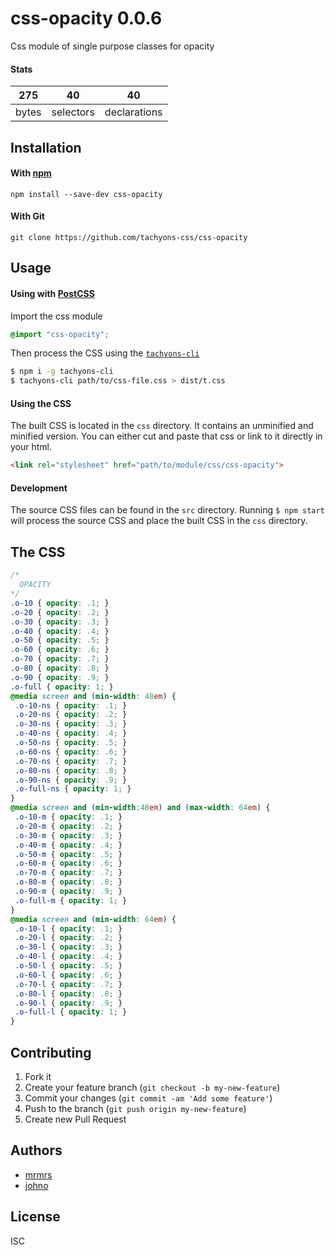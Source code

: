 # css-opacity 0.0.6

Css module of single purpose classes for opacity

#### Stats

275 | 40 | 40
---|---|---
bytes | selectors | declarations

## Installation

#### With [npm](https://npmjs.com)

```
npm install --save-dev css-opacity
```

#### With Git

```
git clone https://github.com/tachyons-css/css-opacity
```

## Usage

#### Using with [PostCSS](https://github.com/postcss/postcss)

Import the css module

```css
@import "css-opacity";
```

Then process the CSS using the [`tachyons-cli`](https://github.com/tachyons-css/tachyons-cli)

```sh
$ npm i -g tachyons-cli
$ tachyons-cli path/to/css-file.css > dist/t.css
```

#### Using the CSS

The built CSS is located in the `css` directory. It contains an unminified and minified version.
You can either cut and paste that css or link to it directly in your html.

```html
<link rel="stylesheet" href="path/to/module/css/css-opacity">
```

#### Development

The source CSS files can be found in the `src` directory.
Running `$ npm start` will process the source CSS and place the built CSS in the `css` directory.

## The CSS

```css
/*
  OPACITY
*/
.o-10 { opacity: .1; }
.o-20 { opacity: .2; }
.o-30 { opacity: .3; }
.o-40 { opacity: .4; }
.o-50 { opacity: .5; }
.o-60 { opacity: .6; }
.o-70 { opacity: .7; }
.o-80 { opacity: .8; }
.o-90 { opacity: .9; }
.o-full { opacity: 1; }
@media screen and (min-width: 48em) {
 .o-10-ns { opacity: .1; }
 .o-20-ns { opacity: .2; }
 .o-30-ns { opacity: .3; }
 .o-40-ns { opacity: .4; }
 .o-50-ns { opacity: .5; }
 .o-60-ns { opacity: .6; }
 .o-70-ns { opacity: .7; }
 .o-80-ns { opacity: .8; }
 .o-90-ns { opacity: .9; }
 .o-full-ns { opacity: 1; }
}
@media screen and (min-width:48em) and (max-width: 64em) {
 .o-10-m { opacity: .1; }
 .o-20-m { opacity: .2; }
 .o-30-m { opacity: .3; }
 .o-40-m { opacity: .4; }
 .o-50-m { opacity: .5; }
 .o-60-m { opacity: .6; }
 .o-70-m { opacity: .7; }
 .o-80-m { opacity: .8; }
 .o-90-m { opacity: .9; }
 .o-full-m { opacity: 1; }
}
@media screen and (min-width: 64em) {
 .o-10-l { opacity: .1; }
 .o-20-l { opacity: .2; }
 .o-30-l { opacity: .3; }
 .o-40-l { opacity: .4; }
 .o-50-l { opacity: .5; }
 .o-60-l { opacity: .6; }
 .o-70-l { opacity: .7; }
 .o-80-l { opacity: .8; }
 .o-90-l { opacity: .9; }
 .o-full-l { opacity: 1; }
}
```

## Contributing

1. Fork it
2. Create your feature branch (`git checkout -b my-new-feature`)
3. Commit your changes (`git commit -am 'Add some feature'`)
4. Push to the branch (`git push origin my-new-feature`)
5. Create new Pull Request

## Authors

* [mrmrs](http://mrmrs.io)
* [johno](http://johnotander.com)

## License

ISC
